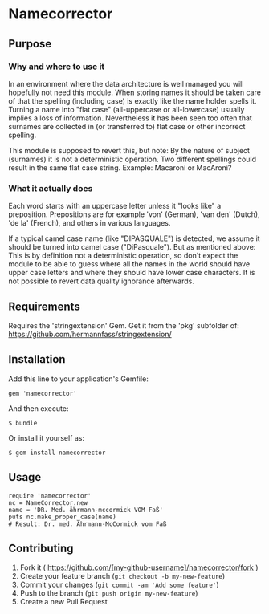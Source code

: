 # Namecorrector

## Purpose 

### Why and where to use it

In an environment where the data architecture is well managed you will
hopefully not need this module. When storing names it should be taken care of
that the spelling (including case) is exactly like the name holder spells it.
Turning a name into "flat case" (all-uppercase or all-lowercase) 
usually implies a loss of information. Nevertheless it
has been seen too often that surnames are collected in (or transferred to)
flat case or other incorrect spelling.

This module is supposed to revert this, but note: By the nature of subject
(surnames) it is not a deterministic operation. Two different spellings could
result in the same flat case string. Example: Macaroni or MacAroni?

### What it actually does

Each word starts with an uppercase letter unless it "looks like" a
preposition. Prepositions are for example 'von' (German), 'van den'
(Dutch), 'de la' (French), and others in various languages.

If a typical camel case name (like "DIPASQUALE") is detected, we assume it
should be turned into camel case ("DiPasquale"). But as mentioned above: This
is by definition not a deterministic operation, so don't expect the module to
be able to guess where all the names in the world should have upper case
letters and where they should have lower case characters. It is not possible
to revert data quality ignorance afterwards.

## Requirements

Requires the 'stringextension' Gem.
Get it from the 'pkg' subfolder of:
https://github.com/hermannfass/stringextension/

## Installation

Add this line to your application's Gemfile:

    gem 'namecorrector'

And then execute:

    $ bundle

Or install it yourself as:

    $ gem install namecorrector

## Usage

    require 'namecorrector'
    nc = NameCorrector.new
    name = 'DR. Med. ährmann-mccormick VOM Faß'
    puts nc.make_proper_case(name)
    # Result: Dr. med. Ährmann-McCormick vom Faß

## Contributing

1. Fork it ( https://github.com/[my-github-username]/namecorrector/fork )
2. Create your feature branch (`git checkout -b my-new-feature`)
3. Commit your changes (`git commit -am 'Add some feature'`)
4. Push to the branch (`git push origin my-new-feature`)
5. Create a new Pull Request
